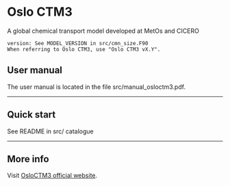 # Oslo CTM3
A global chemical transport model developed at MetOs and CICERO

~~~
version: See MODEL_VERSION in src/cmn_size.F90
When referring to Oslo CTM3, use "Oslo CTM3 vX.Y".
~~~

## User manual
The user manual is located in the file src/manual_osloctm3.pdf.

---
## Quick start
See README in src/ catalogue

---
## More info
Visit [OsloCTM3 official website](https://cicero.oslo.no/en/OsloCTM3).
